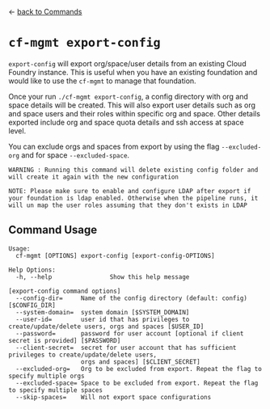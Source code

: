 &larr; [back to Commands](../README.md)

# `cf-mgmt export-config`

`export-config` will export org/space/user details from an existing Cloud Foundry instance. This is useful when you have an existing foundation and would like to use the `cf-mgmt` to manage that foundation.

Once your run `./cf-mgmt export-config`, a config directory with org and space details will be created. This will also export user details such as org and space users and their roles within specific org and space. Other details exported include org and space quota details and ssh access at space level.

You can exclude orgs and spaces from export by using the flag `--excluded-org` and for space `--excluded-space`.

```
WARNING : Running this command will delete existing config folder and will create it again with the new configuration
```

`NOTE: Please make sure to enable and configure LDAP after export if your foundation is ldap enabled. Otherwise when the pipeline runs, it will un map the user roles assuming that they don't exists in LDAP`

## Command Usage

```
Usage:
  cf-mgmt [OPTIONS] export-config [export-config-OPTIONS]

Help Options:
  -h, --help                Show this help message

[export-config command options]
  --config-dir=     Name of the config directory (default: config) [$CONFIG_DIR]
  --system-domain=  system domain [$SYSTEM_DOMAIN]
  --user-id=        user id that has privileges to create/update/delete users, orgs and spaces [$USER_ID]
  --password=       password for user account [optional if client secret is provided] [$PASSWORD]
  --client-secret=  secret for user account that has sufficient privileges to create/update/delete users,
                    orgs and spaces] [$CLIENT_SECRET]
  --excluded-org=   Org to be excluded from export. Repeat the flag to specify multiple orgs
  --excluded-space= Space to be excluded from export. Repeat the flag to specify multiple spaces
  --skip-spaces=    Will not export space configurations
```
